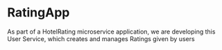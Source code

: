 # RatingApp
As part of a HotelRating microservice application, we are developing this User Service, which creates and manages Ratings given by users
